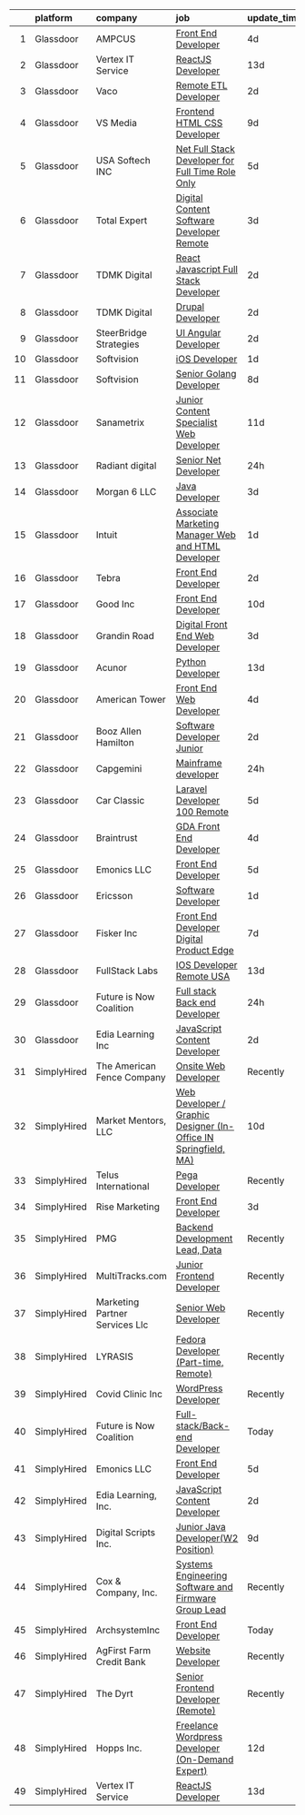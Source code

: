 

|    | platform    | company                        | job                                                                                                                                                                                                                                                                                                                                                                                                                                                                                                                                                                                                                                                                                                                                                                                                                                                                                                              | update_time   | location                          |
|---:|:------------|:-------------------------------|:-----------------------------------------------------------------------------------------------------------------------------------------------------------------------------------------------------------------------------------------------------------------------------------------------------------------------------------------------------------------------------------------------------------------------------------------------------------------------------------------------------------------------------------------------------------------------------------------------------------------------------------------------------------------------------------------------------------------------------------------------------------------------------------------------------------------------------------------------------------------------------------------------------------------|:--------------|:----------------------------------|
|  1 | Glassdoor   | AMPCUS                         | [Front End Developer](https://www.glassdoor.com/partner/jobListing.htm?pos=115&ao=1136043&s=58&guid=00000183308caa3c92efd79da0356c6b&src=GD_JOB_AD&t=SR&vt=w&ea=1&cs=1_d09cc30a&cb=1662966868941&jobListingId=1008123456342&jrtk=3-0-1gco8paj7gfpq801-1gco8pajth7hs800-9b07e3ddde086b3c-)                                                                                                                                                                                                                                                                                                                                                                                                                                                                                                                                                                                                                        | 4d            | Merrifield, VA                    |
|  2 | Glassdoor   | Vertex IT Service              | [ReactJS Developer](https://www.glassdoor.com/partner/jobListing.htm?pos=121&ao=1136043&s=58&guid=00000183308caa3c92efd79da0356c6b&src=GD_JOB_AD&t=SR&vt=w&ea=1&cs=1_9237d162&cb=1662966868942&jobListingId=1008100431769&jrtk=3-0-1gco8paj7gfpq801-1gco8pajth7hs800-7a9d3feb81569cbf-)                                                                                                                                                                                                                                                                                                                                                                                                                                                                                                                                                                                                                          | 13d           | Remote                            |
|  3 | Glassdoor   | Vaco                           | [Remote ETL Developer](https://www.glassdoor.com/partner/jobListing.htm?pos=103&ao=1110586&s=58&guid=00000183308caa3c92efd79da0356c6b&src=GD_JOB_AD&t=SR&vt=w&ea=1&cs=1_6c38e6ba&cb=1662966868940&jobListingId=1008129337505&cpc=2CAED5C921A5F994&jrtk=3-0-1gco8paj7gfpq801-1gco8pajth7hs800-18fbba2846e089e6--6NYlbfkN0D_sybMACCpf9B-677oK5j6rPldVB6BlrVvFjO_o-GJZbzuF-qh4PxErFUqfUsv_6ul1gT6Tc-Lkv7LIBWfOyOJssnePSU9sxEnjw0o1ytwJeAqlC-zYKkGWIMt5uGpcszMJY2uVcx9H1RmzdjJ5Bvcmk5WsUInkGoZr2npbDa8HNvKrFuZspRQf-lg5YNG6slBzsoFCycSqAbW7uHI0XahMaD1k9Ep-KUbilcpmUXvSRjP21FrQlSSDSifF4c1N0nAbmVKbhvyNAOGnsUBHSCidk-aWoCVNMNMnnRDptPZplao_htylFT8dme58JEcS7SabGr9W8Zx44YOQIHokLk4fbQG9O2Jf-LON81Pn1wQ3thk1BYgdbKcDjv47UuWPjKLhvcW7yM_2KUKz_E2ztr5CuVR0zOBQnTW76QgzDlpHWJOCkBqsizgxnhaouodWGFSY_HMT4_PeyqeJ5f52tO1CdqkWm_01b1V9axT3GBFAVYgpsnEXFNtoMN9KPXJgf_g5LpPOhTlUunm0rwC2Vo0BvLFOeAqPN-jD6eiS_AN8w%3D%3D)      | 2d            | Remote                            |
|  4 | Glassdoor   | VS Media                       | [Frontend HTML CSS Developer](https://www.glassdoor.com/partner/jobListing.htm?pos=117&ao=1136043&s=58&guid=00000183308caa3c92efd79da0356c6b&src=GD_JOB_AD&t=SR&vt=w&ea=1&cs=1_1d1250f8&cb=1662966868942&jobListingId=1008113287561&jrtk=3-0-1gco8paj7gfpq801-1gco8pajth7hs800-0d08f6e80fc14db4-)                                                                                                                                                                                                                                                                                                                                                                                                                                                                                                                                                                                                                | 9d            | Westlake Village, Los Angeles, CA |
|  5 | Glassdoor   | USA Softech INC                | [ Net Full Stack Developer for Full Time Role Only](https://www.glassdoor.com/partner/jobListing.htm?pos=104&ao=1136043&s=58&guid=00000183308caa3c92efd79da0356c6b&src=GD_JOB_AD&t=SR&vt=w&ea=1&cs=1_4a63f5f5&cb=1662966868940&jobListingId=1008120882677&jrtk=3-0-1gco8paj7gfpq801-1gco8pajth7hs800-63e769491045a3ec-)                                                                                                                                                                                                                                                                                                                                                                                                                                                                                                                                                                                          | 5d            | Remote                            |
|  6 | Glassdoor   | Total Expert                   | [Digital Content Software Developer  Remote ](https://www.glassdoor.com/partner/jobListing.htm?pos=110&ao=1136043&s=58&guid=00000183308caa3c92efd79da0356c6b&src=GD_JOB_AD&t=SR&vt=w&cs=1_276202ea&cb=1662966868941&jobListingId=1008127228168&jrtk=3-0-1gco8paj7gfpq801-1gco8pajth7hs800-5008ee07758a40da-)                                                                                                                                                                                                                                                                                                                                                                                                                                                                                                                                                                                                     | 3d            | Remote                            |
|  7 | Glassdoor   | TDMK Digital                   | [React Javascript Full Stack Developer](https://www.glassdoor.com/partner/jobListing.htm?pos=130&ao=1136043&s=58&guid=00000183308caa3c92efd79da0356c6b&src=GD_JOB_AD&t=SR&vt=w&ea=1&cs=1_801e542a&cb=1662966868943&jobListingId=1008130245034&jrtk=3-0-1gco8paj7gfpq801-1gco8pajth7hs800-d161013840dd4c42-)                                                                                                                                                                                                                                                                                                                                                                                                                                                                                                                                                                                                      | 2d            | Washington, DC                    |
|  8 | Glassdoor   | TDMK Digital                   | [Drupal Developer](https://www.glassdoor.com/partner/jobListing.htm?pos=119&ao=1136043&s=58&guid=00000183308caa3c92efd79da0356c6b&src=GD_JOB_AD&t=SR&vt=w&ea=1&cs=1_526b0e0e&cb=1662966868942&jobListingId=1008130245026&jrtk=3-0-1gco8paj7gfpq801-1gco8pajth7hs800-d3c86046279c77e9-)                                                                                                                                                                                                                                                                                                                                                                                                                                                                                                                                                                                                                           | 2d            | Washington, DC                    |
|  9 | Glassdoor   | SteerBridge Strategies         | [UI Angular Developer](https://www.glassdoor.com/partner/jobListing.htm?pos=113&ao=1136043&s=58&guid=00000183308caa3c92efd79da0356c6b&src=GD_JOB_AD&t=SR&vt=w&ea=1&cs=1_67dd6f26&cb=1662966868941&jobListingId=1008129385126&jrtk=3-0-1gco8paj7gfpq801-1gco8pajth7hs800-2a572d36f204ae02-)                                                                                                                                                                                                                                                                                                                                                                                                                                                                                                                                                                                                                       | 2d            | Remote                            |
| 10 | Glassdoor   | Softvision                     | [iOS Developer](https://www.glassdoor.com/partner/jobListing.htm?pos=124&ao=1136043&s=58&guid=00000183308caa3c92efd79da0356c6b&src=GD_JOB_AD&t=SR&vt=w&cs=1_a60e5524&cb=1662966868942&jobListingId=1008131275745&jrtk=3-0-1gco8paj7gfpq801-1gco8pajth7hs800-37caba6135d7c270-)                                                                                                                                                                                                                                                                                                                                                                                                                                                                                                                                                                                                                                   | 1d            | Atlanta, GA                       |
| 11 | Glassdoor   | Softvision                     | [Senior Golang Developer](https://www.glassdoor.com/partner/jobListing.htm?pos=122&ao=1136043&s=58&guid=00000183308caa3c92efd79da0356c6b&src=GD_JOB_AD&t=SR&vt=w&cs=1_467009f9&cb=1662966868942&jobListingId=1008115731734&jrtk=3-0-1gco8paj7gfpq801-1gco8pajth7hs800-f960d3c6c5d3da12-)                                                                                                                                                                                                                                                                                                                                                                                                                                                                                                                                                                                                                         | 8d            | Remote                            |
| 12 | Glassdoor   | Sanametrix                     | [Junior Content Specialist Web Developer](https://www.glassdoor.com/partner/jobListing.htm?pos=101&ao=1110586&s=58&guid=00000183308caa3c92efd79da0356c6b&src=GD_JOB_AD&t=SR&vt=w&ea=1&cs=1_99ed03af&cb=1662966868940&jobListingId=1008107815764&cpc=155EB9D5185558AF&jrtk=3-0-1gco8paj7gfpq801-1gco8pajth7hs800-b245c521c04dd0c2--6NYlbfkN0CyQKdz8_lqdlgY-c-amsQST66Z8QjChsyYA8vzcGklWI54h1yaGRml5nZ8zCgFfjKK9ZLdt4yoVKrNz6IE8WYqPgnbtAenCgXBCuUJyRj9v1G_X1xDpaq7D6TVuE3LE96DJszuenHbsextHgw9-_0LokNeJq8xNTHga_useAxykmPnHKlxTeGpxpVL3bGTZHKWhO7rayTBkFFlDl5XN5qnjmtOAH_fOnd3TKR7VR5yPsSu74PvIwcKzFnEcBzG2mjl54e9_cyAeU8ShbH75rAdlMmvkqBw0vfFhQaP8papjiyVjtUoMzxDOHFUBZY4mpjwK72qop01f4TvrAtsHixnrr2sVaLHs681w_hyzhIqo3pi9xVgq07m15pp494Dg-Y-z_dFGdtvTXq7eIfz6i7ETu4UhCS4BVE1jcDk-FHXE4Sc3jQKXMZCyWGDWoBb4AqST98RyZhaEdBXvu9me72LdSq67Afp1UmScdDaNaQFYJJQnFbGoqPSOQtHib677RGCaNTyRQxrjCpCE-u84AiArZTnJrS02C4%3D) | 11d           | Remote                            |
| 13 | Glassdoor   | Radiant digital                | [Senior  Net Developer](https://www.glassdoor.com/partner/jobListing.htm?pos=107&ao=1136043&s=58&guid=00000183308caa3c92efd79da0356c6b&src=GD_JOB_AD&t=SR&vt=w&ea=1&cs=1_e2a5f8a7&cb=1662966868941&jobListingId=1008131579965&jrtk=3-0-1gco8paj7gfpq801-1gco8pajth7hs800-9291c0bb32414a1f-)                                                                                                                                                                                                                                                                                                                                                                                                                                                                                                                                                                                                                      | 24h           | Remote                            |
| 14 | Glassdoor   | Morgan 6  LLC                  | [Java Developer](https://www.glassdoor.com/partner/jobListing.htm?pos=106&ao=1136043&s=58&guid=00000183308caa3c92efd79da0356c6b&src=GD_JOB_AD&t=SR&vt=w&ea=1&cs=1_8ba080c2&cb=1662966868940&jobListingId=1008126460985&jrtk=3-0-1gco8paj7gfpq801-1gco8pajth7hs800-2ea64299b005cb8c-)                                                                                                                                                                                                                                                                                                                                                                                                                                                                                                                                                                                                                             | 3d            | Remote                            |
| 15 | Glassdoor   | Intuit                         | [Associate Marketing Manager   Web and HTML Developer](https://www.glassdoor.com/partner/jobListing.htm?pos=123&ao=1136043&s=58&guid=00000183308caa3c92efd79da0356c6b&src=GD_JOB_AD&t=SR&vt=w&cs=1_a42eda55&cb=1662966868942&jobListingId=1008130768501&jrtk=3-0-1gco8paj7gfpq801-1gco8pajth7hs800-0e9ab7db4ca266f5-)                                                                                                                                                                                                                                                                                                                                                                                                                                                                                                                                                                                            | 1d            | Plano, TX                         |
| 16 | Glassdoor   | Tebra                          | [Front End Developer](https://www.glassdoor.com/partner/jobListing.htm?pos=127&ao=1136043&s=58&guid=00000183308caa3c92efd79da0356c6b&src=GD_JOB_AD&t=SR&vt=w&ea=1&cs=1_bc529745&cb=1662966868943&jobListingId=1008129265239&jrtk=3-0-1gco8paj7gfpq801-1gco8pajth7hs800-6ae68dceb5b38a11-)                                                                                                                                                                                                                                                                                                                                                                                                                                                                                                                                                                                                                        | 2d            | Newport Beach, CA                 |
| 17 | Glassdoor   | Good Inc                       | [Front End Developer](https://www.glassdoor.com/partner/jobListing.htm?pos=129&ao=1136043&s=58&guid=00000183308caa3c92efd79da0356c6b&src=GD_JOB_AD&t=SR&vt=w&ea=1&cs=1_66925749&cb=1662966868943&jobListingId=1008111652572&jrtk=3-0-1gco8paj7gfpq801-1gco8pajth7hs800-23db79a72b0c8a5d-)                                                                                                                                                                                                                                                                                                                                                                                                                                                                                                                                                                                                                        | 10d           | Remote                            |
| 18 | Glassdoor   | Grandin Road                   | [Digital Front End Web Developer](https://www.glassdoor.com/partner/jobListing.htm?pos=102&ao=1110586&s=58&guid=00000183308caa3c92efd79da0356c6b&src=GD_JOB_AD&t=SR&vt=w&ea=1&cs=1_f8631eea&cb=1662966868940&jobListingId=1008125924330&cpc=334ABAF5D42DC775&jrtk=3-0-1gco8paj7gfpq801-1gco8pajth7hs800-b71f20199114ef42--6NYlbfkN0CTcfMJrIMc0NjW3Wm05P4nN_wS5T1KJl2HcK0gMEo87Uiw4Zh3wAd8kSOSBgqreZVHdlR-NKfXSly4HF2NvPUjZf0PZ26gJmwY_o5aIN-4Abyqkw3fW_hy11ubAfZsm1GelJJwXFGNVcwTNvS9CmpV9pvszURHgXC27phgS4Dla59RX5Gujb6c6dMuGOiRkSt4CTMln8bfih4nFNgQD5DJ5pD90Pej82S2oJEE6PI7bYSd8hRqJU-ZwfaChCr3pZwPUWRIQlAboxQ-MPbUWHi0T21Uty-imWAKMfa2xWOjhWcBSPDpZJlhwievazNphFR6tDNFbrUihZjE5-m2MvH8F09zbOp0GZ7N6Tq8QwqNF2T-JH_b1H8gEvmKSAhIpkpDW7cEaNzk660Ra1qkrjQYFVWBbR9UmoGPNdZxQiuERXz5foOVIjMY5oCPrP162a_leHC7kofcmRGC6EQsCYnoBP8PzW9Px3bpRYMZ9Z8YXQnniPiPcaEAAeFVbeTk8TNAy29wG_iFfw%3D%3D)                           | 3d            | West Chester, OH                  |
| 19 | Glassdoor   | Acunor                         | [Python Developer](https://www.glassdoor.com/partner/jobListing.htm?pos=120&ao=1136043&s=58&guid=00000183308caa3c92efd79da0356c6b&src=GD_JOB_AD&t=SR&vt=w&ea=1&cs=1_8aebb500&cb=1662966868942&jobListingId=1008101392753&jrtk=3-0-1gco8paj7gfpq801-1gco8pajth7hs800-bcef535a0b24272c-)                                                                                                                                                                                                                                                                                                                                                                                                                                                                                                                                                                                                                           | 13d           | Remote                            |
| 20 | Glassdoor   | American Tower                 | [Front End Web Developer](https://www.glassdoor.com/partner/jobListing.htm?pos=105&ao=1136043&s=58&guid=00000183308caa3c92efd79da0356c6b&src=GD_JOB_AD&t=SR&vt=w&cs=1_4a8f6182&cb=1662966868940&jobListingId=1008123854918&jrtk=3-0-1gco8paj7gfpq801-1gco8pajth7hs800-d953a4b51d8b737a-)                                                                                                                                                                                                                                                                                                                                                                                                                                                                                                                                                                                                                         | 4d            | Woburn, MA                        |
| 21 | Glassdoor   | Booz Allen Hamilton            | [Software Developer  Junior](https://www.glassdoor.com/partner/jobListing.htm?pos=128&ao=1136043&s=58&guid=00000183308caa3c92efd79da0356c6b&src=GD_JOB_AD&t=SR&vt=w&cs=1_f8fe85f1&cb=1662966868943&jobListingId=1008130166005&jrtk=3-0-1gco8paj7gfpq801-1gco8pajth7hs800-369089b0fc96c51d-)                                                                                                                                                                                                                                                                                                                                                                                                                                                                                                                                                                                                                      | 2d            | Charleston, SC                    |
| 22 | Glassdoor   | Capgemini                      | [Mainframe developer](https://www.glassdoor.com/partner/jobListing.htm?pos=118&ao=1136043&s=58&guid=00000183308caa3c92efd79da0356c6b&src=GD_JOB_AD&t=SR&vt=w&cs=1_ad196f6c&cb=1662966868942&jobListingId=1008131780128&jrtk=3-0-1gco8paj7gfpq801-1gco8pajth7hs800-c2efafad2efa6693-)                                                                                                                                                                                                                                                                                                                                                                                                                                                                                                                                                                                                                             | 24h           | New York, NY                      |
| 23 | Glassdoor   | Car   Classic                  | [Laravel Developer  100  Remote ](https://www.glassdoor.com/partner/jobListing.htm?pos=125&ao=1136043&s=58&guid=00000183308caa3c92efd79da0356c6b&src=GD_JOB_AD&t=SR&vt=w&ea=1&cs=1_7e737b91&cb=1662966868942&jobListingId=1008122258606&jrtk=3-0-1gco8paj7gfpq801-1gco8pajth7hs800-7b2202d69034b6f7-)                                                                                                                                                                                                                                                                                                                                                                                                                                                                                                                                                                                                            | 5d            | Remote                            |
| 24 | Glassdoor   | Braintrust                     | [GDA Front End Developer](https://www.glassdoor.com/partner/jobListing.htm?pos=126&ao=1136043&s=58&guid=00000183308caa3c92efd79da0356c6b&src=GD_JOB_AD&t=SR&vt=w&ea=1&cs=1_cd1ae9c9&cb=1662966868943&jobListingId=1008123353827&jrtk=3-0-1gco8paj7gfpq801-1gco8pajth7hs800-436bff748d584c6f-)                                                                                                                                                                                                                                                                                                                                                                                                                                                                                                                                                                                                                    | 4d            | San Francisco, CA                 |
| 25 | Glassdoor   | Emonics LLC                    | [Front End Developer](https://www.glassdoor.com/partner/jobListing.htm?pos=108&ao=1136043&s=58&guid=00000183308caa3c92efd79da0356c6b&src=GD_JOB_AD&t=SR&vt=w&ea=1&cs=1_090d6d72&cb=1662966868941&jobListingId=1008120888737&jrtk=3-0-1gco8paj7gfpq801-1gco8pajth7hs800-1bcb69bc1ed416e8-)                                                                                                                                                                                                                                                                                                                                                                                                                                                                                                                                                                                                                        | 5d            | Texas City, TX                    |
| 26 | Glassdoor   | Ericsson                       | [Software Developer](https://www.glassdoor.com/partner/jobListing.htm?pos=116&ao=1136043&s=58&guid=00000183308caa3c92efd79da0356c6b&src=GD_JOB_AD&t=SR&vt=w&cs=1_1ed5d5f1&cb=1662966868941&jobListingId=1008131063845&jrtk=3-0-1gco8paj7gfpq801-1gco8pajth7hs800-53c99724434e7b22-)                                                                                                                                                                                                                                                                                                                                                                                                                                                                                                                                                                                                                              | 1d            | Plano, TX                         |
| 27 | Glassdoor   | Fisker Inc                     | [Front End Developer  Digital Product   Edge](https://www.glassdoor.com/partner/jobListing.htm?pos=114&ao=1136043&s=58&guid=00000183308caa3c92efd79da0356c6b&src=GD_JOB_AD&t=SR&vt=w&cs=1_6c26ea04&cb=1662966868941&jobListingId=1008116388193&jrtk=3-0-1gco8paj7gfpq801-1gco8pajth7hs800-848d7f696a1558b3-)                                                                                                                                                                                                                                                                                                                                                                                                                                                                                                                                                                                                     | 7d            | Remote                            |
| 28 | Glassdoor   | FullStack Labs                 | [IOS Developer   Remote   USA](https://www.glassdoor.com/partner/jobListing.htm?pos=112&ao=1136043&s=58&guid=00000183308caa3c92efd79da0356c6b&src=GD_JOB_AD&t=SR&vt=w&ea=1&cs=1_36dd2178&cb=1662966868941&jobListingId=1008101960622&jrtk=3-0-1gco8paj7gfpq801-1gco8pajth7hs800-29fd887853b17532-)                                                                                                                                                                                                                                                                                                                                                                                                                                                                                                                                                                                                               | 13d           | New York, NY                      |
| 29 | Glassdoor   | Future is Now Coalition        | [Full stack Back end Developer](https://www.glassdoor.com/partner/jobListing.htm?pos=109&ao=1136043&s=58&guid=00000183308caa3c92efd79da0356c6b&src=GD_JOB_AD&t=SR&vt=w&ea=1&cs=1_b361a107&cb=1662966868941&jobListingId=1008131883625&jrtk=3-0-1gco8paj7gfpq801-1gco8pajth7hs800-a8a574795c4664ed-)                                                                                                                                                                                                                                                                                                                                                                                                                                                                                                                                                                                                              | 24h           | Remote                            |
| 30 | Glassdoor   | Edia Learning  Inc             | [JavaScript Content Developer](https://www.glassdoor.com/partner/jobListing.htm?pos=111&ao=1136043&s=58&guid=00000183308caa3c92efd79da0356c6b&src=GD_JOB_AD&t=SR&vt=w&ea=1&cs=1_26ddc3d5&cb=1662966868941&jobListingId=1008128893493&jrtk=3-0-1gco8paj7gfpq801-1gco8pajth7hs800-6a1d95fce4ef5890-)                                                                                                                                                                                                                                                                                                                                                                                                                                                                                                                                                                                                               | 2d            | Remote                            |
| 31 | SimplyHired | The American Fence Company     | [Onsite Web Developer](https://www.simplyhired.com/job/JPrro6C7w6O5TOv2cGQS-Kp6XNa4pMU8wglGByV5pMb8H9AeYMoOhg?q=digital+developer)                                                                                                                                                                                                                                                                                                                                                                                                                                                                                                                                                                                                                                                                                                                                                                               | Recently      | Lavista, NE                       |
| 32 | SimplyHired | Market Mentors, LLC            | [Web Developer / Graphic Designer (In-Office IN Springfield, MA)](https://www.simplyhired.com/job/FQG5uJ1dss-sRffoAoQ2VcQRgxsuv475Wnb7F9AflVz3v4ZTdM9xDw?q=digital+developer)                                                                                                                                                                                                                                                                                                                                                                                                                                                                                                                                                                                                                                                                                                                                    | 10d           | Springfield, MA                   |
| 33 | SimplyHired | Telus International            | [Pega Developer](https://www.simplyhired.com/job/R47DOC8_9W_4lnCLIjtLJnW9VUJk2WKi1RAf0o8KOU1XJLasALG5Bg?q=digital+developer)                                                                                                                                                                                                                                                                                                                                                                                                                                                                                                                                                                                                                                                                                                                                                                                     | Recently      | St. Louis, MO                     |
| 34 | SimplyHired | Rise Marketing                 | [Front End Developer](https://www.simplyhired.com/job/IvgXBu1yuDJlswqfHIyuYU06qWc2ZLKNZDxAACN2pp3lr_NMiG09ow?q=digital+developer)                                                                                                                                                                                                                                                                                                                                                                                                                                                                                                                                                                                                                                                                                                                                                                                | 3d            | Philadelphia, PA                  |
| 35 | SimplyHired | PMG                            | [Backend Development Lead, Data](https://www.simplyhired.com/job/uxTMICdKzKtvSGLPBYblN78-LCxFfWNehEvZvo4j0QT1xEnBp2gFkg?q=digital+developer)                                                                                                                                                                                                                                                                                                                                                                                                                                                                                                                                                                                                                                                                                                                                                                     | Recently      | Fort Worth, TX                    |
| 36 | SimplyHired | MultiTracks.com                | [Junior Frontend Developer](https://www.simplyhired.com/job/AqXwa0xCT5TaX9tRfn1FjsOayR90OQezhf89Fu8thp6LI0fmDwKd5g?q=digital+developer)                                                                                                                                                                                                                                                                                                                                                                                                                                                                                                                                                                                                                                                                                                                                                                          | Recently      | Cedar Park, TX +1 location        |
| 37 | SimplyHired | Marketing Partner Services Llc | [Senior Web Developer](https://www.simplyhired.com/job/N3h0U42ntqh_rIpLhtF4RJYJPXlGungJZG5K-C8ff-_1tVRTRVq35g?q=digital+developer)                                                                                                                                                                                                                                                                                                                                                                                                                                                                                                                                                                                                                                                                                                                                                                               | Recently      | Coconut Creek, FL                 |
| 38 | SimplyHired | LYRASIS                        | [Fedora Developer (Part-time, Remote)](https://www.simplyhired.com/job/9zD7qG5Mgj5QpN2919LIUYJKwIM9FWh_RBE11iiSGi7qUF-nOXzj7A?q=digital+developer)                                                                                                                                                                                                                                                                                                                                                                                                                                                                                                                                                                                                                                                                                                                                                               | Recently      | Georgia                           |
| 39 | SimplyHired | Covid Clinic Inc               | [WordPress Developer](https://www.simplyhired.com/job/dbvSQmC7qX2_7_--FHo7nPLd3oWU_SUGL7E4rX63d_pTWPynMXe2og?q=digital+developer)                                                                                                                                                                                                                                                                                                                                                                                                                                                                                                                                                                                                                                                                                                                                                                                | Recently      | California                        |
| 40 | SimplyHired | Future is Now Coalition        | [Full-stack/Back-end Developer](https://www.simplyhired.com/job/NzyYHMtmbX4Zg8I908MGPALdMd1XhD5gwuOVtWOB1LakEHMD8w_6BA?q=digital+developer)                                                                                                                                                                                                                                                                                                                                                                                                                                                                                                                                                                                                                                                                                                                                                                      | Today         | Remote                            |
| 41 | SimplyHired | Emonics LLC                    | [Front End Developer](https://www.simplyhired.com/job/KidQ-Rw8HmASgIoRrJnU51gClZ2LThagWb6G-1cxzKvYuHSzBGmirw?q=digital+developer)                                                                                                                                                                                                                                                                                                                                                                                                                                                                                                                                                                                                                                                                                                                                                                                | 5d            | Texas City, TX                    |
| 42 | SimplyHired | Edia Learning, Inc.            | [JavaScript Content Developer](https://www.simplyhired.com/job/BekBcFinBcXuVSD25OKCceV4gfBjApbVnu-TeyJ5eUIYKad3W9FCeg?q=digital+developer)                                                                                                                                                                                                                                                                                                                                                                                                                                                                                                                                                                                                                                                                                                                                                                       | 2d            | Remote                            |
| 43 | SimplyHired | Digital Scripts Inc.           | [Junior Java Developer(W2 Position)](https://www.simplyhired.com/job/SXfYMv2iVDTMmfCVC6vYZpoamu_fugV3Tj4T2ApfdLns0nBHCycODA?q=digital+developer)                                                                                                                                                                                                                                                                                                                                                                                                                                                                                                                                                                                                                                                                                                                                                                 | 9d            | Remote                            |
| 44 | SimplyHired | Cox & Company, Inc.            | [Systems Engineering Software and Firmware Group Lead](https://www.simplyhired.com/job/5nezmZFhm7aR7CAFTjsgwE2X0m7Xxz64P-x8CXhwGNhIaqvMRfU0oA?q=digital+developer)                                                                                                                                                                                                                                                                                                                                                                                                                                                                                                                                                                                                                                                                                                                                               | Recently      | Plainview, NY                     |
| 45 | SimplyHired | ArchsystemInc                  | [Front End Developer](https://www.simplyhired.com/job/BPaFuz129uC7FPxy2a1kZ7XvzwganzrbTLI46bgCKIX3eCqJo1_LjQ?q=digital+developer)                                                                                                                                                                                                                                                                                                                                                                                                                                                                                                                                                                                                                                                                                                                                                                                | Today         | Remote                            |
| 46 | SimplyHired | AgFirst Farm Credit Bank       | [Website Developer](https://www.simplyhired.com/job/XT3hCkL1thcJ7E0gmD4WIcLFoKHvcn9rU5czBBPEsode7ZOSZjlGCQ?q=digital+developer)                                                                                                                                                                                                                                                                                                                                                                                                                                                                                                                                                                                                                                                                                                                                                                                  | Recently      | Columbia, SC                      |
| 47 | SimplyHired | The Dyrt                       | [Senior Frontend Developer (Remote)](https://www.simplyhired.com/job/vDv_62dXOUVvfNG8jyh4f5WuAhxV7Lh-_amRUyUURcucTFO-S3pOaQ?q=digital+developer)                                                                                                                                                                                                                                                                                                                                                                                                                                                                                                                                                                                                                                                                                                                                                                 | Recently      | Remote                            |
| 48 | SimplyHired | Hopps Inc.                     | [Freelance Wordpress Developer (On-Demand Expert)](https://www.simplyhired.com/job/omp4Pj48b8uhUxMbVR0NFnU-QH-V_9HwQoLV7WzYauPjGMYe2Ko9Jg?q=digital+developer)                                                                                                                                                                                                                                                                                                                                                                                                                                                                                                                                                                                                                                                                                                                                                   | 12d           | Remote                            |
| 49 | SimplyHired | Vertex IT Service              | [ReactJS Developer](https://www.simplyhired.com/job/wk5vGvPoJBhSIv7m_kQ6FD5ebaOgzfr7wOIcnizZfYEdXlOSl6Sn1w?q=digital+developer)                                                                                                                                                                                                                                                                                                                                                                                                                                                                                                                                                                                                                                                                                                                                                                                  | 13d           | Remote                            |